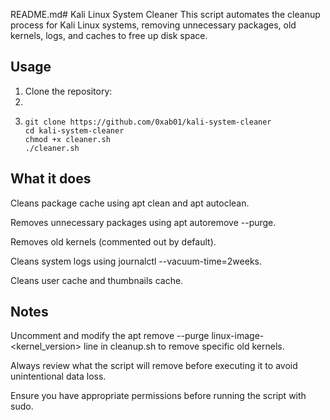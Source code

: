 README.md# Kali Linux System Cleaner  This script automates the cleanup process for Kali Linux systems, removing unnecessary packages, old kernels, logs, and caches to free up disk space.  

## Usage  

1. Clone the repository:
2.
3. ```
   git clone https://github.com/0xab01/kali-system-cleaner
   cd kali-system-cleaner
   chmod +x cleaner.sh
   ./cleaner.sh
   ```

## What it does
Cleans package cache using apt clean and apt autoclean.

Removes unnecessary packages using apt autoremove --purge.

Removes old kernels (commented out by default).

Cleans system logs using journalctl --vacuum-time=2weeks.

Cleans user cache and thumbnails cache.

## Notes
Uncomment and modify the apt remove --purge linux-image-<kernel_version> line in cleanup.sh to remove specific old kernels.

Always review what the script will remove before executing it to avoid unintentional data loss.

Ensure you have appropriate permissions before running the script with sudo.
